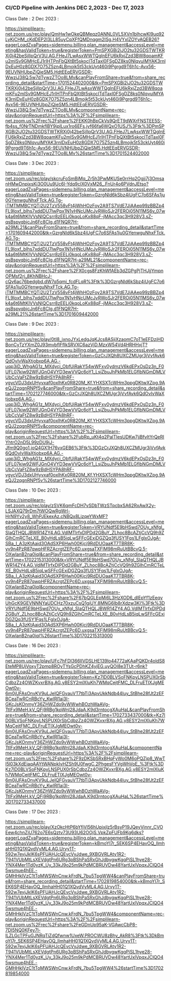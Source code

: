 ### CI/CD Pipeline with Jenkins DEC 2,2023 - Dec 17, 2023

Class Date : 2 Dec 2023 :

https://simplilearn-net.zoom.us/rec/play/QmHw1wOkeQBMeqz0ANNL0VL5XVn1blhcwKl9uq92LyKjCHM_cKdDEP2I3LL85uyCqXFfQMDnqgm2ISg.H4VYxIZOYvAQEB26?eagerLoadZvaPages=sidemenu.billing.plan_management&accessLevel=meeting&hasValidToken=true&registerToken=PmSPXGBi2iJO2tu32GDSTWTKRXj0j42beSjIIpQrV3U.AG.FHeJ7LwAsxWWTQglnEFU6kRxjZzd3BW8qoamKFu2mlSv9GMHcEJ1rIHTPnFbQXtBt5skocITdTaxl0FSgDZ8ks0NlqvuIMYAK3rnlDxEuH0z8GDX7O75Z5zn4LBmojk5t53ckUyt460i9Pgrgd9T6h1c-Avx56-9EUVNHUbpZiQieSM5.HdtEEqERVGSDR-WwziJ38Q.5w7dTywzZTOo8LMv&canPlayFromShare=true&from=share_recording_detail&startTime=1701524402000&tk=PmSPXGBi2iJO2tu32GDSTWTKRXj0j42beSjIIpQrV3U.AG.FHeJ7LwAsxWWTQglnEFU6kRxjZzd3BW8qoamKFu2mlSv9GMHcEJ1rIHTPnFbQXtBt5skocITdTaxl0FSgDZ8ks0NlqvuIMYAK3rnlDxEuH0z8GDX7O75Z5zn4LBmojk5t53ckUyt460i9Pgrgd9T6h1c-Avx56-9EUVNHUbpZiQieSM5.HdtEEqERVGSDR-WwziJ38Q.5w7dTywzZTOo8LMv&componentName=rec-play&originRequestUrl=https%3A%2F%2Fsimplilearn-net.zoom.us%2Frec%2Fshare%2FEKK0hBpCkVs9QrET9dWXrFNSTEE5S-fb4ss_f0NrTNDmkflBY9jpILux1ro6EFs.jvf66fa6WQxO1USJ%3Ftk%3DPmSPXGBi2iJO2tu32GDSTWTKRXj0j42beSjIIpQrV3U.AG.FHeJ7LwAsxWWTQglnEFU6kRxjZzd3BW8qoamKFu2mlSv9GMHcEJ1rIHTPnFbQXtBt5skocITdTaxl0FSgDZ8ks0NlqvuIMYAK3rnlDxEuH0z8GDX7O75Z5zn4LBmojk5t53ckUyt460i9Pgrgd9T6h1c-Avx56-9EUVNHUbpZiQieSM5.HdtEEqERVGSDR-WwziJ38Q.5w7dTywzZTOo8LMv%26startTime%3D1701524402000

Class Date : 3 Dec 2023 :

https://simplilearn-net.zoom.us/rec/play/skcruFoSmBiMq_Zr5h3PwMKUSe0rrHq2Ogjj7j3OmsanHMwDnpjxsKi3O0Uu9Uc6I-Ydq9cIX0VxM26_.FnUr4o6PVdnJEtso?eagerLoadZvaPages=sidemenu.billing.plan_management&accessLevel=meeting&hasValidToken=true&registerToken=GzrgNId6kSbz4iUgFC7o6SFAs1ju0GYenwguNhxFTck.AG.Tg-iTMTMMBCYQTj2U2TzV558vFt4jWhHOzFoy2A9TS7VdE7JiAAep99zBBZp4FL9Ioxf_bIhs7xddDU7IwPpx1N1vHNcUMcJvRWoSJr2FEROi05N11MS6v_07wk4a6t6MtKIVVsNIQCsrr8zEELi0kqoLoKx88qF-jMAcc3qc3H928V3.sZ-qsBspvqbjcJn6Fc8Clg.d1FNQR7H-a29ML21&canPlayFromShare=true&from=share_recording_detail&startTime=1701609442000&tk=GzrgNId6kSbz4iUgFC7o6SFAs1ju0GYenwguNhxFTck.AG.Tg-iTMTMMBCYQTj2U2TzV558vFt4jWhHOzFoy2A9TS7VdE7JiAAep99zBBZp4FL9Ioxf_bIhs7xddDU7IwPpx1N1vHNcUMcJvRWoSJr2FEROi05N11MS6v_07wk4a6t6MtKIVVsNIQCsrr8zEELi0kqoLoKx88qF-jMAcc3qc3H928V3.sZ-qsBspvqbjcJn6Fc8Clg.d1FNQR7H-a29ML21&componentName=rec-play&originRequestUrl=https%3A%2F%2Fsimplilearn-net.zoom.us%2Frec%2Fshare%2FX0cgs8FzKhWfAEb3dZGPgPjTHJjjYmpnOPMsf2rj_8KhNBHcJ-cQv6ac76bedgbd.dW7q5qmi_fcdFLqR%3Ftk%3DGzrgNId6kSbz4iUgFC7o6SFAs1ju0GYenwguNhxFTck.AG.Tg-iTMTMMBCYQTj2U2TzV558vFt4jWhHOzFoy2A9TS7VdE7JiAAep99zBBZp4FL9Ioxf_bIhs7xddDU7IwPpx1N1vHNcUMcJvRWoSJr2FEROi05N11MS6v_07wk4a6t6MtKIVVsNIQCsrr8zEELi0kqoLoKx88qF-jMAcc3qc3H928V3.sZ-qsBspvqbjcJn6Fc8Clg.d1FNQR7H-a29ML21%26startTime%3D1701609442000

Class Date : 9 Dec 2023 :

https://simplilearn-net.zoom.us/rec/play/0tI8_ixnoJYxLedgJqKJcs8ASjiXzaomC7oT1eEFDzjHDBonCyTzYXmZ0J93mvbflFfIkSRVXC6azVjD.MzxW54Vd4HRHHxjT?eagerLoadZvaPages=sidemenu.billing.plan_management&accessLevel=meeting&hasValidToken=true&registerToken=GzCrJXQh8UXCZMUgr3jVvfAvk6QdOvIvWaXtjobxp6A.AG.-uqp3iD_WhgAG1z_MXdycj_ObfUiRakY54wWFxy0ydmzV6kdEPxOsDz3n_F0UFL07kiw92WFJGnO4VYD3ewVVQc6oY1_LsjZbuJhPkMb1ELGflbNGmDMLVUbCcVaFtZ8w9zBdHSYPA8hRF-vgycVDJ3dxUHyvxaf0oxlhKx0R820M_Kf.YHXSXTcWHm3ppgDKtwXZpg.9AeQJ2zqgnRNPf5v&canPlayFromShare=true&from=share_recording_detail&startTime=1702127746000&tk=GzCrJXQh8UXCZMUgr3jVvfAvk6QdOvIvWaXtjobxp6A.AG.-uqp3iD_WhgAG1z_MXdycj_ObfUiRakY54wWFxy0ydmzV6kdEPxOsDz3n_F0UFL07kiw92WFJGnO4VYD3ewVVQc6oY1_LsjZbuJhPkMb1ELGflbNGmDMLVUbCcVaFtZ8w9zBdHSYPA8hRF-vgycVDJ3dxUHyvxaf0oxlhKx0R820M_Kf.YHXSXTcWHm3ppgDKtwXZpg.9AeQJ2zqgnRNPf5v&componentName=rec-play&originRequestUrl=https%3A%2F%2Fsimplilearn-net.zoom.us%2Frec%2Fshare%2FubRp_uKt4q2PalTIesUDKw7jjBfvItYrQeRIYhtrO2nD5L99zDU9jJ-Jfm9Q0go1.joQ4GX1H76vxGEB6%3Ftk%3DGzCrJXQh8UXCZMUgr3jVvfAvk6QdOvIvWaXtjobxp6A.AG.-uqp3iD_WhgAG1z_MXdycj_ObfUiRakY54wWFxy0ydmzV6kdEPxOsDz3n_F0UFL07kiw92WFJGnO4VYD3ewVVQc6oY1_LsjZbuJhPkMb1ELGflbNGmDMLVUbCcVaFtZ8w9zBdHSYPA8hRF-vgycVDJ3dxUHyvxaf0oxlhKx0R820M_Kf.YHXSXTcWHm3ppgDKtwXZpg.9AeQJ2zqgnRNPf5v%26startTime%3D1702127746000

Class Date : 10 Dec 2023 :

https://simplilearn-net.zoom.us/rec/play/zSVK6qmFcDH7vSDbTWzSTpcbxSA62RxAwX2y-LSJAXQ79rDm7tWOQwRgWrl-HrN9Yv2y8_WhPJEkexAz.cNBQx8LizqeYWxMF?eagerLoadZvaPages=sidemenu.billing.plan_management&accessLevel=meeting&hasValidToken=true&registerToken=VRYUNdf5E9bHSwd7OUy_xNfgI_SIaQTHQLJBWR14ZY4.AG.VdlMTlrfxDlPDd2GBuY_ZLhoc8BcAZtjCcVQ9h9ZGlhCmRCTeLXE_B0vHdLsB5iqLwSFFcGExiDGZQq3fUSY1Fqs1LFglxOJgA-SBa_I_A3zKtAaid3OAdSXP6Hwh00Kjcj9RdDUOaaKT7TBR8K-yv9n4PzR87qwpHFRZAcrgtZEPc6D.uxgsaTXFlM98mRuUtBBcvQ.5-OXwlanB2na0iql&canPlayFromShare=true&from=share_recording_detail&startTime=1702215313000&tk=VRYUNdf5E9bHSwd7OUy_xNfgI_SIaQTHQLJBWR14ZY4.AG.VdlMTlrfxDlPDd2GBuY_ZLhoc8BcAZtjCcVQ9h9ZGlhCmRCTeLXE_B0vHdLsB5iqLwSFFcGExiDGZQq3fUSY1Fqs1LFglxOJgA-SBa_I_A3zKtAaid3OAdSXP6Hwh00Kjcj9RdDUOaaKT7TBR8K-yv9n4PzR87qwpHFRZAcrgtZEPc6D.uxgsaTXFlM98mRuUtBBcvQ.5-OXwlanB2na0iql&componentName=rec-play&originRequestUrl=https%3A%2F%2Fsimplilearn-net.zoom.us%2Frec%2Fshare%2F67bQGLEpMi6L3HzXOD6_dIEpYf1zEeqyUhGcK9GEVNNNYaUDCHz70xzuCsQ1giUY.8MNG6Ib8rXdzw3KI%3Ftk%3DVRYUNdf5E9bHSwd7OUy_xNfgI_SIaQTHQLJBWR14ZY4.AG.VdlMTlrfxDlPDd2GBuY_ZLhoc8BcAZtjCcVQ9h9ZGlhCmRCTeLXE_B0vHdLsB5iqLwSFFcGExiDGZQq3fUSY1Fqs1LFglxOJgA-SBa_I_A3zKtAaid3OAdSXP6Hwh00Kjcj9RdDUOaaKT7TBR8K-yv9n4PzR87qwpHFRZAcrgtZEPc6D.uxgsaTXFlM98mRuUtBBcvQ.5-OXwlanB2na0iql%26startTime%3D1702215313000

Class Date : 16 Dec 2023 :

https://simplilearn-net.zoom.us/rec/play/UFc7hFDI366IlVDSLHE139lo44772aKAaPQKDr4oldS8EteMP8UjVoxyT2pmp8ROyTYsGcPDhKZ4yjEG.uyQOI8e3TUt-r6nk?eagerLoadZvaPages=sidemenu.billing.plan_management&accessLevel=meeting&hasValidToken=true&registerToken=Kz7lD0BLVSoFNKpyLNSPUX0rSbCdbzZz4OWZKvxrBXg.AG.y8ESY2mlXluKh7WMqCejtFMC_DLFruETIXJgMEOwt0v-6m0jUFAsOnvKV9uLJeIQFGvauVT7tbTi3ApvUkkNdb44Iuy_StBhe28fJt2zEFBCeaTwRCnRBcYy_KwlRl1ai3I-GKcJsKOnmyY36ZHWZdo9vWWwhBOzhWaAVg-TtIFx9MeH.kV_QFj9RBg1kpWnI28JdaA.K9d3rntocgXAuHaL&canPlayFromShare=true&from=share_recording_detail&startTime=1702733437000&tk=Kz7lD0BLVSoFNKpyLNSPUX0rSbCdbzZz4OWZKvxrBXg.AG.y8ESY2mlXluKh7WMqCejtFMC_DLFruETIXJgMEOwt0v-6m0jUFAsOnvKV9uLJeIQFGvauVT7tbTi3ApvUkkNdb44Iuy_StBhe28fJt2zEFBCeaTwRCnRBcYy_KwlRl1ai3I-GKcJsKOnmyY36ZHWZdo9vWWwhBOzhWaAVg-TtIFx9MeH.kV_QFj9RBg1kpWnI28JdaA.K9d3rntocgXAuHaL&componentName=rec-play&originRequestUrl=https%3A%2F%2Fsimplilearn-net.zoom.us%2Frec%2Fshare%2F9zDKSbSRxBHqFyWo0M6oPQZjp8_WwTl5l03kXdEiaqAAYtWANpkIvHZSh9U0fwgC.2PhgesFYVgWhVoE_%3Ftk%3DKz7lD0BLVSoFNKpyLNSPUX0rSbCdbzZz4OWZKvxrBXg.AG.y8ESY2mlXluKh7WMqCejtFMC_DLFruETIXJgMEOwt0v-6m0jUFAsOnvKV9uLJeIQFGvauVT7tbTi3ApvUkkNdb44Iuy_StBhe28fJt2zEFBCeaTwRCnRBcYy_KwlRl1ai3I-GKcJsKOnmyY36ZHWZdo9vWWwhBOzhWaAVg-TtIFx9MeH.kV_QFj9RBg1kpWnI28JdaA.K9d3rntocgXAuHaL%26startTime%3D1702733437000

Class Date : 17 Dec 2023 :

https://simplilearn-net.zoom.us/rec/play/XzOkcHtP6bYfjVl56hUpixjlz5rBsyP19JQeyVinnr_CVOEew4chnZjU762o7E6sQztv73U93U62OOjS.VpkZpFUFb9Kg6dks?eagerLoadZvaPages=sidemenu.billing.plan_management&accessLevel=meeting&hasValidToken=true&registerToken=kBmoYI7r_SEK6SP4EHavOQ_llmhaHH01Q1XQvdVyML4.AG.Urvy1T-592w7evjJkIK6sPFUAHJcQEvcVvJdwe_9XBGVRLAty1R2-T941VUbMtLsXEVdgtPn6URg3pBShPaSRxGhJdbygwKgqPiSL1hye28-YNX4Mer1Td0yzK_Uy_33kJ9o25m9kPdMCBRUVDw48YartUxlVpqxJClQO45wsmue4hEE.-GMHHkIVzC1tToMWSWnCnw.kFrdN_7bu5TpgWW4&canPlayFromShare=true&from=share_recording_detail&startTime=1702819854000&tk=kBmoYI7r_SEK6SP4EHavOQ_llmhaHH01Q1XQvdVyML4.AG.Urvy1T-592w7evjJkIK6sPFUAHJcQEvcVvJdwe_9XBGVRLAty1R2-T941VUbMtLsXEVdgtPn6URg3pBShPaSRxGhJdbygwKgqPiSL1hye28-YNX4Mer1Td0yzK_Uy_33kJ9o25m9kPdMCBRUVDw48YartUxlVpqxJClQO45wsmue4hEE.-GMHHkIVzC1tToMWSWnCnw.kFrdN_7bu5TpgWW4&componentName=rec-play&originRequestUrl=https%3A%2F%2Fsimplilearn-net.zoom.us%2Frec%2Fshare%2FeGDnUp95aK-VGAwcCbP8-7DI5NQ0KFey7l-lLZLGcTPFuGJNRqTiZdQfwnw1UxeW.PROCWU8zBhy_AkR8%3Ftk%3DkBmoYI7r_SEK6SP4EHavOQ_llmhaHH01Q1XQvdVyML4.AG.Urvy1T-592w7evjJkIK6sPFUAHJcQEvcVvJdwe_9XBGVRLAty1R2-T941VUbMtLsXEVdgtPn6URg3pBShPaSRxGhJdbygwKgqPiSL1hye28-YNX4Mer1Td0yzK_Uy_33kJ9o25m9kPdMCBRUVDw48YartUxlVpqxJClQO45wsmue4hEE.-GMHHkIVzC1tToMWSWnCnw.kFrdN_7bu5TpgWW4%26startTime%3D1702819854000


